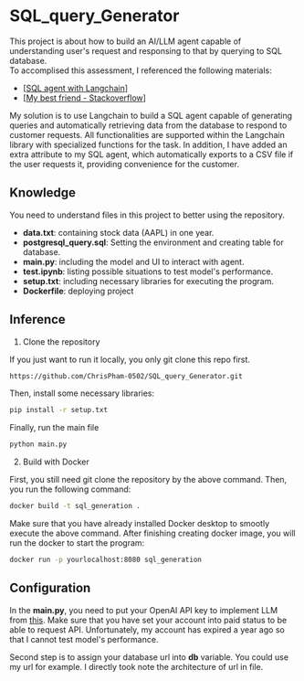 # SQL_query_Generator
This project is about how to build an AI/LLM agent capable of understanding user's request and responsing to that by querying to SQL database.  
To accomplised this assessment, I referenced the following materials:
- [[SQL agent with Langchain](https://python.langchain.com/docs/use_cases/sql/agents?fbclid=IwAR1feCLF6ocWldzjBo8EeJakpzMdkTAMNManyZrYYcc0qpTN5ZUcGUUuP2A_aem_ATlqnACZkWhVpYBZwDfUc-cQ2SB9Ieo8vBASqm0hosw7Db6hURLY_VkJvwgeT4OswS9TWHL0u9ZC8FvJYwf9Ji_p)]
- [[My best friend - Stackoverflow](https://stackoverflow.com/)]

My solution is to use Langchain to build a SQL agent capable of generating queries and automatically retrieving data from the database to respond to customer requests. All functionalities are supported within the Langchain library with specialized functions for the task. In addition, I have added an extra attribute to my SQL agent, which automatically exports to a CSV file if the user requests it, providing convenience for the customer.

## Knowledge
You need to understand files in this project to better using the repository.
- **data.txt**: containing stock data (AAPL) in one year.
- **postgresql_query.sql**: Setting the environment and creating table for database.
- **main.py**: including the model and UI to interact with agent.
- **test.ipynb**: listing possible situations to test model's performance.
- **setup.txt**: including necessary libraries for executing the program.
- **Dockerfile**: deploying project

## Inference
1. Clone the repository

  If you just want to run it locally, you only git clone this repo first.
```sh
https://github.com/ChrisPham-0502/SQL_query_Generator.git
```
  Then, install some necessary libraries:
```sh
pip install -r setup.txt
```
  Finally, run the main file
```sh
python main.py
```
2. Build with Docker

  First, you still need git clone the repository by the above command. Then, you run the following command:
 ```sh
docker build -t sql_generation .
```
  Make sure that you have already installed Docker desktop to smootly execute the above command. After finishing creating docker image, you will run the docker to start the program: 
```sh
docker run -p yourlocalhost:8080 sql_generation
```

## Configuration
In the **main.py**, you need to put your OpenAI API key to implement LLM from [this](https://openai.com/). Make sure that you have set your account into paid status to be able to request API. Unfortunately, my account has expired a year ago so that I cannot test model's performance. 

Second step is to assign your database url into **db** variable. You could use my url for example. I directly took note the architecture of url in file. 

